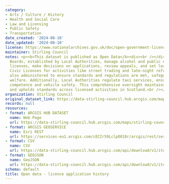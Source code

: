 ```yaml
---
category:
- Arts / Culture / History
- Health and Social Care
- Law and Licensing
- Public Safety
- Transportation
date_created: '2024-08-10'
date_updated: '2024-08-10'
license: https://www.nationalarchives.gov.uk/doc/open-government-licence/version/3/
maintainer: Stirling Council
notes: <p><b>This dataset is published as Open Data</b><div><br /></div><div>License
  Boards, established by Local Authorities, manage alcohol and public entertainment
  licenses, make decisions on applications, review appeals, and set local policies.
  Civic Licenses for activities like street trading and late-night refreshment are
  also administered to ensure standards and regulations are met, safeguarding public
  welfare. Additionally, Local Authorities regulate taxi services, ensuring driver
  competence and vehicle safety. This comprehensive oversight maintains public safety
  and upholds standards across licensed activities in Scotland.<br /></div></p>
organization: Stirling Council
original_dataset_link: https://data-stirling-council.hub.arcgis.com/maps/stirling-council::open-data-licence-application-history
records: null
resources:
- format: ARCGIS HUB DATASET
  name: Web Page
  url: https://data-stirling-council.hub.arcgis.com/maps/stirling-council::open-data-licence-application-history
- format: ARCGIS GEOSERVICE
  name: Esri REST
  url: https://services-eu1.arcgis.com/cECIr59LclpO818r/arcgis/rest/services/open_data_licence_application_history/FeatureServer/0
- format: CSV
  name: CSV
  url: https://data-stirling-council.hub.arcgis.com/api/download/v1/items/9382f67095bd4fe0a3daa1d29257d99a/csv?layers=0
- format: GEOJSON
  name: GeoJSON
  url: https://data-stirling-council.hub.arcgis.com/api/download/v1/items/9382f67095bd4fe0a3daa1d29257d99a/geojson?layers=0
schema: default
title: Open data - licence application history
---
```

